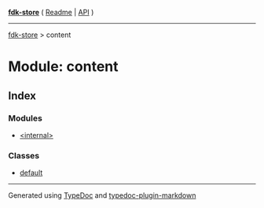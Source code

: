 [**fdk-store**](../README.md) ( [Readme](../README.md) \| [API](../API.md) )

---

[fdk-store](../API.md) > content

# Module: content

## Index

### Modules

- [\<internal\>](internal_/README.md)

### Classes

- [default](classes/class.default.md)

---

Generated using [TypeDoc](https://typedoc.org/) and [typedoc-plugin-markdown](https://www.npmjs.com/package/typedoc-plugin-markdown)
